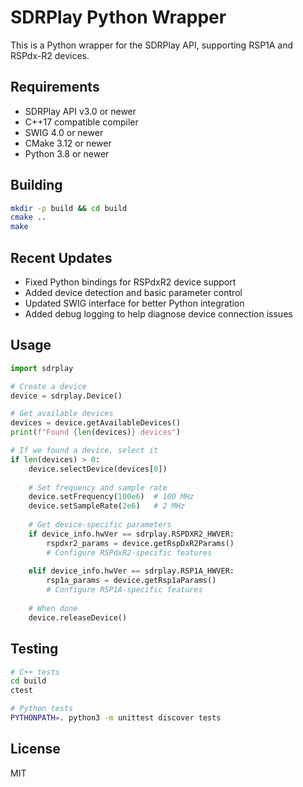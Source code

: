 # SDRPlay Python Wrapper

This is a Python wrapper for the SDRPlay API, supporting RSP1A and RSPdx-R2 devices.

## Requirements

- SDRPlay API v3.0 or newer
- C++17 compatible compiler
- SWIG 4.0 or newer
- CMake 3.12 or newer
- Python 3.8 or newer

## Building

```bash
mkdir -p build && cd build
cmake ..
make
```

## Recent Updates

- Fixed Python bindings for RSPdxR2 device support
- Added device detection and basic parameter control
- Updated SWIG interface for better Python integration
- Added debug logging to help diagnose device connection issues

## Usage

```python
import sdrplay

# Create a device
device = sdrplay.Device()

# Get available devices
devices = device.getAvailableDevices()
print(f"Found {len(devices)} devices")

# If we found a device, select it
if len(devices) > 0:
    device.selectDevice(devices[0])
    
    # Set frequency and sample rate
    device.setFrequency(100e6)  # 100 MHz
    device.setSampleRate(2e6)   # 2 MHz
    
    # Get device-specific parameters
    if device_info.hwVer == sdrplay.RSPDXR2_HWVER:
        rspdxr2_params = device.getRspDxR2Params()
        # Configure RSPdxR2-specific features
    
    elif device_info.hwVer == sdrplay.RSP1A_HWVER:
        rsp1a_params = device.getRsp1aParams()
        # Configure RSP1A-specific features
        
    # When done
    device.releaseDevice()
```

## Testing

```bash
# C++ tests
cd build
ctest

# Python tests
PYTHONPATH=. python3 -m unittest discover tests
```

## License

MIT